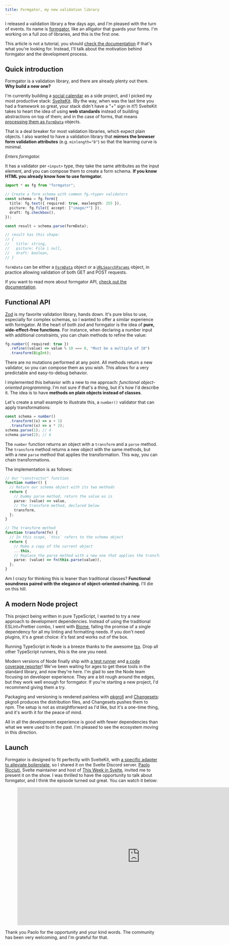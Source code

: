 ```yaml
---
title: Formgator, my new validation library
---
```


I released a validation library a few days ago, and I'm pleased with the turn of events. Its name is [formgator](https://github.com/GauBen/formgator), like an alligator that guards your forms. I'm working on a full zoo of libraries, and this is the first one.

This article is not a tutorial, you should [check the documentation](https://github.com/GauBen/formgator) if that's what you're looking for. Instead, I'll talk about the motivation behind formgator and the development process.

## Quick introduction

Formgator is a validation library, and there are already plenty out there. **Why build a new one?**

I'm currently building a [social calendar](https://github.com/GauBen/timeline) as a side project, and I picked my most productive stack: [SvelteKit](https://kit.svelte.dev/). (By the way, when was the last time you had a framework so great, your stack didn't have a "+" sign in it?) SvelteKit takes to heart the idea of using **web standards** instead of building abstractions on top of them; and in the case of forms, that means [processing them as `FormData`](https://kit.svelte.dev/docs/web-standards#formdata) objects.

That is a deal breaker for most validation libraries, which expect plain objects. I also wanted to have a validation library that **mirrors the browser form validation attributes** (e.g. `minlength="8"`) so that the learning curve is minimal.

_Enters formgator._

It has a validator per `<input>` type, they take the same attributes as the input element, and you can compose them to create a form schema. **If you know HTML you already know how to use formgator.**

```ts
import * as fg from "formgator";

// Create a form schema with common fg.<type> validators
const schema = fg.form({
  title: fg.text({ required: true, maxlength: 255 }),
  picture: fg.file({ accept: ["image/*"] }),
  draft: fg.checkbox(),
});

const result = schema.parse(formData);

// result has this shape:
// {
//   title: string,
//   picture: File | null,
//   draft: boolean,
// }
```

`formData` can be either a [`FormData`](https://developer.mozilla.org/en-US/docs/Web/API/FormData) object or a [`URLSearchParams`](https://developer.mozilla.org/en-US/docs/Web/API/URLSearchParams) object, in practice allowing validation of both GET and POST requests.

If you want to read more about formgator API, [check out the documentation](https://github.com/GauBen/formgator).

## Functional API

[Zod](https://zod.dev/) is my favorite validation library, hands down. It's pure bliss to use, especially for complex schemas, so I wanted to offer a similar experience with formgator. At the heart of both zod and formgator is the idea of **pure, side-effect-free functions**. For instance, when declaring a number input with additional constraints, you can chain methods to refine the value:

```ts
fg.number({ required: true })
  .refine((value) => value % 10 === 0, "Must be a multiple of 10")
  .transform(BigInt);
```

There are no mutations performed at any point. All methods return a new validator, so you can compose them as you wish. This allows for a very predictable and easy-to-debug behavior.

I implemented this behavior with a new to me approach: _functional object-oriented programming_. I'm not sure if that's a thing, but it's how I'd describe it. The idea is to have **methods on plain objects instead of classes**.

Let's create a small example to illustrate this, a `number()` validator that can apply transformations:

```ts
const schema = number()
  .transform((x) => x + 1)
  .transform((x) => x * 2);
schema.parse(1); // 4
schema.parse(2); // 6
```

The `number` function returns an object with a `transform` and a `parse` method. The `transform` method returns a new object with the same methods, but with a new `parse` method that applies the transformation. This way, you can chain transformations.

The implementation is as follows:

```ts
// Our "constructor" function
function number() {
  // Return our schema object with its two methods
  return {
    // Dummy parse method, return the value as is
    parse: (value) => value,
    // The transform method, declared below
    transform,
  };
}

// The transform method
function transform(fn) {
  // In this scope, `this` refers to the schema object
  return {
    // Make a copy of the current object
    ...this,
    // Replace the parse method with a new one that applies the transformation
    parse: (value) => fn(this.parse(value)),
  };
}
```

Am I crazy for thinking this is leaner than traditional classes? **Functional soundness paired with the elegance of object-oriented chaining.** I'll die on this hill.

## A modern Node project

This project being written in pure TypeScript, I wanted to try a new approach to development dependencies. Instead of using the traditional ESLint+Prettier combo, I went with [Biome](https://biomejs.dev/), falling the promise of a single dependency for all my linting and formatting needs. If you don't need plugins, it's a great choice: it's fast and works out of the box.

Running TypeScript in Node is a breeze thanks to the awesome [tsx](https://tsx.is/). Drop all other TypeScript runners, this is the one you need.

Modern versions of Node finally ship with [a test runner](https://nodejs.org/docs/latest/api/test.html#running-tests-from-the-command-line) and [a code coverage reporter](https://nodejs.org/docs/latest/api/test.html#collecting-code-coverage)! We've been waiting for ages to get these tools in the standard library, and now they're here. I'm glad to see the Node team focusing on developer experience. They are a bit rough around the edges, but they work well enough for formgator. If you're starting a new project, I'd recommend giving them a try.

Packaging and versioning is rendered painless with [pkgroll](https://github.com/privatenumber/pkgroll) and [Changesets](https://github.com/changesets/changesets): pkgroll produces the distribution files, and Changesets pushes them to npm. The setup is not as straightforward as I'd like, but it's a one-time thing, and it's worth it for the peace of mind.

All in all the development experience is good with fewer dependencies than what we were used to in the past. I'm pleased to see the ecosystem moving in this direction.

## Launch

Formgator is designed to fit perfectly with SvelteKit, with [a specific adapter to alleviate boilerplate](https://github.com/GauBen/formgator#usage-with-sveltekit), so I shared it on the Svelte Discord server. [Paolo Ricciuti](https://github.com/paoloricciuti), Svelte maintainer and host of [This Week in Svelte](https://www.youtube.com/playlist?list=PL8bMgX1kyZTiLCyvf8vF13sdnR4fhNl6v), invited me to present it on the show. I was thrilled to have the opportunity to talk about formgator, and I think the episode turned out great. You can watch it below:

<figure>
<iframe width="800" height="450" style="aspect-ratio: 16/9" src="https://www.youtube.com/embed/SHBxjWtlv4A?si=noq3QHEnBiMFapEb&start=1665" title="YouTube video player" frameborder="0" allow="accelerometer; autoplay; clipboard-write; encrypted-media; gyroscope; picture-in-picture; web-share" referrerpolicy="strict-origin-when-cross-origin" allowfullscreen></iframe>
</figure>

Thank you Paolo for the opportunity and your kind words. The community has been very welcoming, and I'm grateful for that.

